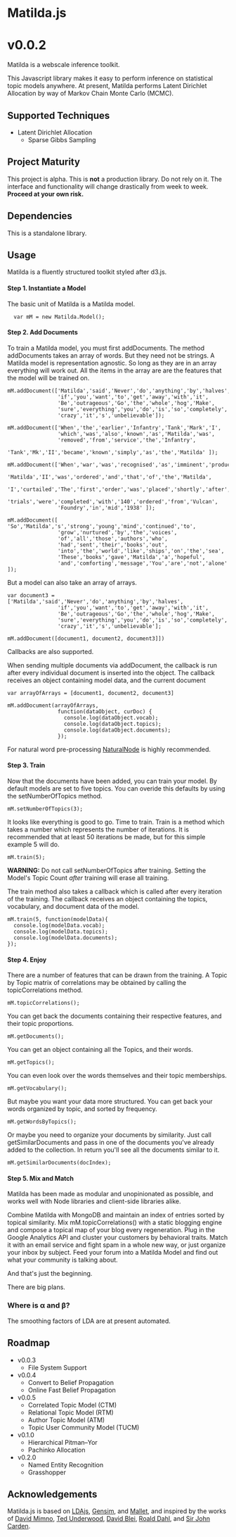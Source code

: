 # Matilda.js
  v0.0.2
=======

Matilda is a webscale inference toolkit. 

This Javascript library makes it easy to perform inference on statistical topic models anywhere.
At present, Matilda performs Latent Dirichlet Allocation by way of Markov Chain Monte Carlo (MCMC).

## Supported Techniques
* Latent Dirichlet Allocation
  - Sparse Gibbs Sampling

## Project Maturity
This project is alpha. 
This is __not__ a production library. Do not rely on it.
The interface and functionality will change drastically from week to week.  
__Proceed at your own risk.__

## Dependencies
This is a standalone library. 

## Usage

Matilda is a fluently structured toolkit styled after d3.js. 

#### Step 1. Instantiate a Model
The basic unit of Matilda is a Matilda model.

      var mM = new Matilda.Model();

#### Step 2. Add Documents

To train a Matilda model, you must first addDocuments. 
The method addDocuments takes an array of words.
But they need not be strings. 
A Matilda model is representation agnostic.
So long as they are in an array everything will work out.
All the items in the array are are the features that the model will be trained on.

    mM.addDocument(['Matilda','said','Never','do','anything','by','halves',
                    'if','you','want','to','get','away','with','it',
                    'Be','outrageous','Go','the','whole','hog','Make',
                    'sure','everything','you','do','is','so','completely',
                    'crazy','it','s','unbelievable']);    
    
    mM.addDocument(['When','the','earlier','Infantry','Tank','Mark','I',
                    'which','was','also','known','as','Matilda','was',
                    'removed','from','service','the','Infantry',
                    'Tank','Mk','II','became','known','simply','as','the','Matilda' ]);
    
    mM.addDocument(['When','war','was','recognised','as','imminent','production','of','the',
                    'Matilda','II','was','ordered','and','that','of','the','Matilda',
                    'I','curtailed','The','first','order','was','placed','shortly','after',
                    'trials','were','completed','with','140','ordered','from','Vulcan',
                    'Foundry','in','mid','1938' ]);

    mM.addDocument([ 'So','Matilda','s','strong','young','mind','continued','to',
                    'grow','nurtured','by','the','voices',
                    'of','all','those','authors','who',
                    'had','sent','their','books','out',
                    'into','the','world','like','ships','on','the','sea',
                    'These','books','gave','Matilda','a','hopeful',
                    'and','comforting','message','You','are','not','alone' ]);

But a model can also take an array of arrays.

    var document3 = ['Matilda','said','Never','do','anything','by','halves',
                    'if','you','want','to','get','away','with','it',
                    'Be','outrageous','Go','the','whole','hog','Make',
                    'sure','everything','you','do','is','so','completely',
                    'crazy','it','s','unbelievable'];   

    mM.addDocument([document1, document2, document3]])  

Callbacks are also supported.

When sending multiple documents via addDocument, the callback is run after
every individual document is inserted into the object.
The callback receives an object containing model data, and the current document

    var arrayOfArrays = [document1, document2, document3]

    mM.addDocument(arrayOfArrays, 
                    function(dataObject, curDoc) {
                      console.log(dataObject.vocab);
                      console.log(dataObject.topics);
                      console.log(dataObject.documents);
                    });

For natural word pre-processing [NaturalNode](https://github.com/NaturalNode/natural) is highly recommended.

#### Step 3. Train

Now that the documents have been added, you can train your model.
By default models are set to five topics.
You can overide this defaults by using the setNumberOfTopics method.

    mM.setNumberOfTopics(3);

It looks like everything is good to go. 
Time to train.
Train is a method which takes a number which represents the number of iterations.
It is recommended that at least 50 iterations be made, but for this simple example 5 will do. 

    mM.train(5);

__WARNING:__ Do not call setNumberOfTopics after training. 
Setting the Model's Topic Count _after_ training will erase all training.

The train method also takes a callback which is called after every iteration of the training. 
The callback receives an object containing the topics, vocabulary, and document data of the model.

    mM.train(5, function(modelData){ 
      console.log(modelData.vocab);
      console.log(modelData.topics);
      console.log(modelData.documents);
    });

#### Step 4. Enjoy

There are a number of features that can be drawn from the training.
A Topic by Topic matrix of correlations may be obtained by calling the topicCorrelations method. 

    mM.topicCorrelations();

You can get back the documents containing their respective features, and their topic proportions.

    mM.getDocuments();

You can get an object containing all the Topics, and their words. 

    mM.getTopics();

You can even look over the words themselves and their topic memberships.

    mM.getVocabulary();

But maybe you want your data more structured. 
You can get back your words organized by topic, and sorted by frequency.

    mM.getWordsByTopics();

Or maybe you need to organize your documents by similarity. 
Just call getSimilarDocuments and pass in one of the documents you've already added to the collection. 
In return you'll see all the documents similar to it.

    mM.getSimilarDocuments(docIndex);

#### Step 5. Mix and Match

Matilda has been made as modular and unopinionated as possible, and works well with Node libraries and client-side libraries alike.

Combine Matilda with MongoDB and maintain an index of entries sorted by topical similarity. 
Mix mM.topicCorrelations() with a static blogging engine and compose a topical map of your blog every regeneration.
Plug in the Google Analytics API and cluster your customers by behavioral traits.
Match it with an email service and fight spam in a whole new way, or just organize your inbox by subject.
Feed your forum into a Matilda Model and find out what your community is talking about.

And that's just the beginning. 

There are big plans.

### Where is α and β?

The smoothing factors of LDA are at present automated.
## Roadmap
* v0.0.3
  - File System Support
* v0.0.4
  - Convert to Belief Propagation
  - Online Fast Belief Propagation
* v0.0.5
  - Correlated Topic Model (CTM)
  - Relational Topic Model (RTM)
  - Author Topic Model (ATM)
  - Topic User Community Model (TUCM)
* v0.1.0
  - Hierarchical Pitman–Yor
  - Pachinko Allocation
* v0.2.0
  - Named Entity Recognition
  - Grasshopper


## Acknowledgements
Matilda.js is based on [LDAjs](https://github.com/mimno/jsLDA), [Gensim](http://radimrehurek.com/gensim/), and [Mallet](http://mallet.cs.umass.edu/), and inspired by the works of [David Mimno](http://www.cs.princeton.edu/~mimno/), [Ted Underwood](http://tedunderwood.com/), [David Blei](http://www.cs.princeton.edu/~blei/), [Roald Dahl](http://www.roalddahl.com/), and [Sir John Carden](http://www.tankmuseum.org/ixbin/indexplus?_IXSS_=_IXMENU_%3dVehicles%26ALL%3dmatilda%26_IXACTION_%3dsummary%26%252asform%3d%252fsearch_form%252fbovtm_combined%26_IXSESSION_%3d3N23FDeXD_4%26TYPE%3darticle%26_IXFPFX_%3dtemplates%252fsummary%252f&_IXFIRST_=12&_IXSPFX_=templates/full/tvod/t&_IXMAXHITS_=1&submit-button=summary&_IXSESSION_=3N23FDeXD_4&_IXMENU_=Vehicles).
